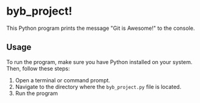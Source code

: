 # byb_project! 

This Python program prints the message "Git is Awesome!" to the console.

## Usage

To run the program, make sure you have Python installed on your system. Then, follow these steps:

1. Open a terminal or command prompt.
2. Navigate to the directory where the `byb_project.py` file is located.
3. Run the program 
